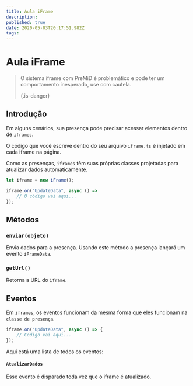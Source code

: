 ```yaml
---
title: Aula iFrame
description:
published: true
date: 2020-05-03T20:17:51.982Z
tags:
---
```


# Aula iFrame
> O sistema iframe com PreMiD é problemático e pode ter um comportamento inesperado, use com cautela. 
> 
> {.is-danger}

## Introdução

Em alguns cenários, sua presença pode precisar acessar elementos dentro de `iframes`.

O código que você escreve dentro do seu arquivo `iframe.ts` é injetado em cada iframe na página.

Como as presenças, `iframes` têm suas próprias classes projetadas para atualizar dados automaticamente.

```typescript
let iframe = new iFrame();

iframe.on("UpdateData", async () =>
    // O código vai aqui...
});
```

## Métodos

### `enviar(objeto)`
Envia dados para a presença. Usando este método a presença lançará um evento `iFrameData`.

### `getUrl()`
Retorna a URL do `iframe`.

## Eventos
Em `iframes`, os eventos funcionam da mesma forma que eles funcionam na `classe de presença`.

```typescript
iframe.on("UpdateData", async () => {
    // Código vai aqui...
});
```

Aqui está uma lista de todos os eventos:

#### `AtualizarDados`

Esse evento é disparado toda vez que o iframe é atualizado.
